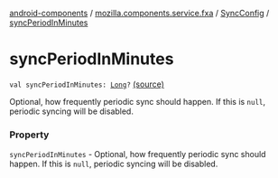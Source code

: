 [android-components](../../index.md) / [mozilla.components.service.fxa](../index.md) / [SyncConfig](index.md) / [syncPeriodInMinutes](./sync-period-in-minutes.md)

# syncPeriodInMinutes

`val syncPeriodInMinutes: `[`Long`](https://kotlinlang.org/api/latest/jvm/stdlib/kotlin/-long/index.html)`?` [(source)](https://github.com/mozilla-mobile/android-components/blob/master/components/service/firefox-accounts/src/main/java/mozilla/components/service/fxa/Config.kt#L53)

Optional, how frequently periodic sync should happen. If this is `null`,
periodic syncing will be disabled.

### Property

`syncPeriodInMinutes` - Optional, how frequently periodic sync should happen. If this is `null`,
periodic syncing will be disabled.